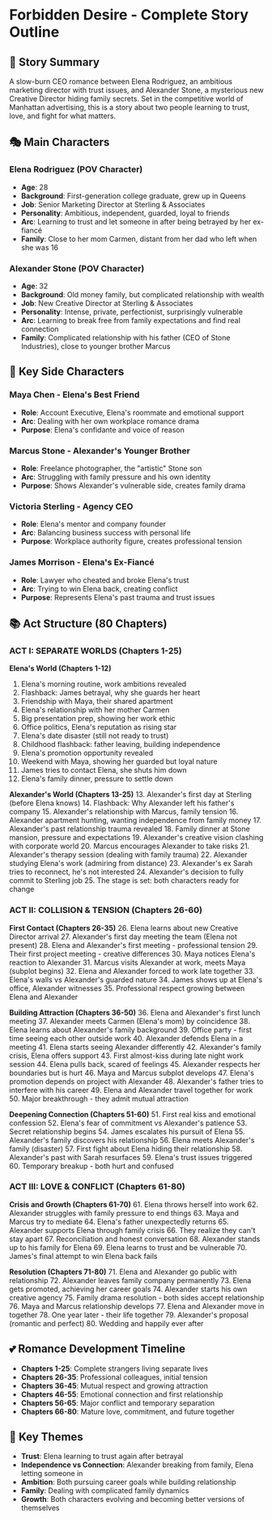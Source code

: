 # Forbidden Desire - Complete Story Outline

## 📖 **Story Summary**
A slow-burn CEO romance between Elena Rodriguez, an ambitious marketing director with trust issues, and Alexander Stone, a mysterious new Creative Director hiding family secrets. Set in the competitive world of Manhattan advertising, this is a story about two people learning to trust, love, and fight for what matters.

## 🎭 **Main Characters**

### **Elena Rodriguez** (POV Character)
- **Age**: 28
- **Background**: First-generation college graduate, grew up in Queens
- **Job**: Senior Marketing Director at Sterling & Associates  
- **Personality**: Ambitious, independent, guarded, loyal to friends
- **Arc**: Learning to trust and let someone in after being betrayed by her ex-fiancé
- **Family**: Close to her mom Carmen, distant from her dad who left when she was 16

### **Alexander Stone** (POV Character)  
- **Age**: 32
- **Background**: Old money family, but complicated relationship with wealth
- **Job**: New Creative Director at Sterling & Associates
- **Personality**: Intense, private, perfectionist, surprisingly vulnerable
- **Arc**: Learning to break free from family expectations and find real connection
- **Family**: Complicated relationship with his father (CEO of Stone Industries), close to younger brother Marcus

## 🌟 **Key Side Characters**

### **Maya Chen** - Elena's Best Friend
- **Role**: Account Executive, Elena's roommate and emotional support
- **Arc**: Dealing with her own workplace romance drama
- **Purpose**: Elena's confidante and voice of reason

### **Marcus Stone** - Alexander's Younger Brother
- **Role**: Freelance photographer, the "artistic" Stone son
- **Arc**: Struggling with family pressure and his own identity
- **Purpose**: Shows Alexander's vulnerable side, creates family drama

### **Victoria Sterling** - Agency CEO
- **Role**: Elena's mentor and company founder
- **Arc**: Balancing business success with personal life
- **Purpose**: Workplace authority figure, creates professional tension

### **James Morrison** - Elena's Ex-Fiancé
- **Role**: Lawyer who cheated and broke Elena's trust
- **Arc**: Trying to win Elena back, creating conflict
- **Purpose**: Represents Elena's past trauma and trust issues

## 📚 **Act Structure (80 Chapters)**

### **ACT I: SEPARATE WORLDS (Chapters 1-25)**

**Elena's World (Chapters 1-12)**
1. Elena's morning routine, work ambitions revealed
2. Flashback: James betrayal, why she guards her heart
3. Friendship with Maya, their shared apartment
4. Elena's relationship with her mother Carmen
5. Big presentation prep, showing her work ethic
6. Office politics, Elena's reputation as rising star
7. Elena's date disaster (still not ready to trust)
8. Childhood flashback: father leaving, building independence
9. Elena's promotion opportunity revealed
10. Weekend with Maya, showing her guarded but loyal nature
11. James tries to contact Elena, she shuts him down
12. Elena's family dinner, pressure to settle down

**Alexander's World (Chapters 13-25)**
13. Alexander's first day at Sterling (before Elena knows)
14. Flashback: Why Alexander left his father's company
15. Alexander's relationship with Marcus, family tension
16. Alexander apartment hunting, wanting independence from family money
17. Alexander's past relationship trauma revealed
18. Family dinner at Stone mansion, pressure and expectations
19. Alexander's creative vision clashing with corporate world
20. Marcus encourages Alexander to take risks
21. Alexander's therapy session (dealing with family trauma)
22. Alexander studying Elena's work (admiring from distance)
23. Alexander's ex Sarah tries to reconnect, he's not interested
24. Alexander's decision to fully commit to Sterling job
25. The stage is set: both characters ready for change

### **ACT II: COLLISION & TENSION (Chapters 26-60)**

**First Contact (Chapters 26-35)**
26. Elena learns about new Creative Director arrival
27. Alexander's first day meeting the team (Elena not present)
28. Elena and Alexander's first meeting - professional tension
29. Their first project meeting - creative differences
30. Maya notices Elena's reaction to Alexander
31. Marcus visits Alexander at work, meets Maya (subplot begins)
32. Elena and Alexander forced to work late together
33. Elena's walls vs Alexander's guarded nature
34. James shows up at Elena's office, Alexander witnesses
35. Professional respect growing between Elena and Alexander

**Building Attraction (Chapters 36-50)**
36. Elena and Alexander's first lunch meeting
37. Alexander meets Carmen (Elena's mom) by coincidence
38. Elena learns about Alexander's family background
39. Office party - first time seeing each other outside work
40. Alexander defends Elena in a meeting
41. Elena starts seeing Alexander differently
42. Alexander's family crisis, Elena offers support
43. First almost-kiss during late night work session
44. Elena pulls back, scared of feelings
45. Alexander respects her boundaries but is hurt
46. Maya and Marcus subplot develops
47. Elena's promotion depends on project with Alexander
48. Alexander's father tries to interfere with his career
49. Elena and Alexander travel together for work
50. Major breakthrough - they admit mutual attraction

**Deepening Connection (Chapters 51-60)**
51. First real kiss and emotional confession
52. Elena's fear of commitment vs Alexander's patience
53. Secret relationship begins
54. James escalates his pursuit of Elena
55. Alexander's family discovers his relationship
56. Elena meets Alexander's family (disaster)
57. First fight about Elena hiding their relationship
58. Alexander's past with Sarah resurfaces
59. Elena's trust issues triggered
60. Temporary breakup - both hurt and confused

### **ACT III: LOVE & CONFLICT (Chapters 61-80)**

**Crisis and Growth (Chapters 61-70)**
61. Elena throws herself into work
62. Alexander struggles with family pressure to end things
63. Maya and Marcus try to mediate
64. Elena's father unexpectedly returns
65. Alexander supports Elena through family crisis
66. They realize they can't stay apart
67. Reconciliation and honest conversation
68. Alexander stands up to his family for Elena
69. Elena learns to trust and be vulnerable
70. James's final attempt to win Elena back fails

**Resolution (Chapters 71-80)**
71. Elena and Alexander go public with relationship
72. Alexander leaves family company permanently
73. Elena gets promoted, achieving her career goals
74. Alexander starts his own creative agency
75. Family drama resolution - both sides accept relationship
76. Maya and Marcus relationship develops
77. Elena and Alexander move in together
78. One year later - their life together
79. Alexander's proposal (romantic and perfect)
80. Wedding and happily ever after

## 💕 **Romance Development Timeline**
- **Chapters 1-25**: Complete strangers living separate lives
- **Chapters 26-35**: Professional colleagues, initial tension
- **Chapters 36-45**: Mutual respect and growing attraction
- **Chapters 46-55**: Emotional connection and first relationship
- **Chapters 56-65**: Major conflict and temporary separation
- **Chapters 66-80**: Mature love, commitment, and future together

## 🎯 **Key Themes**
- **Trust**: Elena learning to trust again after betrayal
- **Independence vs Connection**: Alexander breaking from family, Elena letting someone in
- **Ambition**: Both pursuing career goals while building relationship
- **Family**: Dealing with complicated family dynamics
- **Growth**: Both characters evolving and becoming better versions of themselves
